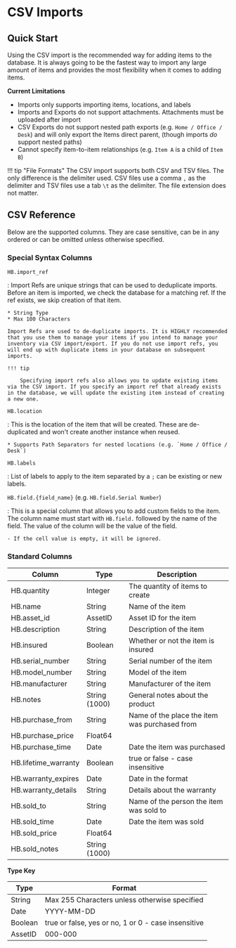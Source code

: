 # CSV Imports

## Quick Start

Using the CSV import is the recommended way for adding items to the database. It is always going to be the fastest way to import any large amount of items and provides the most flexibility when it comes to adding items.

**Current Limitations**

 - Imports only supports importing items, locations, and labels
 - Imports and Exports do not support attachments. Attachments must be uploaded after import
 - CSV Exports do not support nested path exports (e.g. `Home / Office / Desk`) and will only export the Items direct parent, (though imports _do_ support nested paths)
 - Cannot specify item-to-item relationships (e.g. `Item A` is a child of `Item B`)

!!! tip "File Formats"
    The CSV import supports both CSV and TSV files. The only difference is the delimiter used. CSV files use a comma `,` as the delimiter and TSV files use a tab `\t` as the delimiter. The file extension does not matter.

## CSV Reference

Below are the supported columns. They are case sensitive, can be in any ordered or can be omitted unless otherwise specified.

### Special Syntax Columns

`HB.import_ref`

:   Import Refs are unique strings that can be used to deduplicate imports. Before an item is imported, we check the database for a matching ref. If the ref exists, we skip creation of that item.

    * String Type
    * Max 100 Characters

    Import Refs are used to de-duplicate imports. It is HIGHLY recommended that you use them to manage your items if you intend to manage your inventory via CSV import/export. If you do not use import refs, you will end up with duplicate items in your database on subsequent imports.

    !!! tip

        Specifying import refs also allows you to update existing items via the CSV import. If you specify an import ref that already exists in the database, we will update the existing item instead of creating a new one.

`HB.location`

:   This is the location of the item that will be created. These are de-duplicated and won't create another instance when reused.

    * Supports Path Separators for nested locations (e.g. `Home / Office / Desk`)

`HB.labels`

:   List of labels to apply to the item separated by a `;` can be existing or new labels.

`HB.field.{field_name}` (e.g. `HB.field.Serial Number`)

:  This is a special column that allows you to add custom fields to the item. The column name must start with `HB.field.` followed by the name of the field. The value of the column will be the value of the field.

    - If the cell value is empty, it will be ignored.

### Standard Columns

| Column               | Type          | Description                                   |
| -------------------- | ------------- | --------------------------------------------- |
| HB.quantity          | Integer       | The quantity of items to create               |
| HB.name              | String        | Name of the item                              |
| HB.asset_id          | AssetID       | Asset ID for the item                         |
| HB.description       | String        | Description of the item                       |
| HB.insured           | Boolean       | Whether or not the item is insured            |
| HB.serial_number     | String        | Serial number of the item                     |
| HB.model_number      | String        | Model of the item                             |
| HB.manufacturer      | String        | Manufacturer of the item                      |
| HB.notes             | String (1000) | General notes about the product               |
| HB.purchase_from     | String        | Name of the place the item was purchased from |
| HB.purchase_price    | Float64       |                                               |
| HB.purchase_time     | Date          | Date the item was purchased                   |
| HB.lifetime_warranty | Boolean       | true or false - case insensitive              |
| HB.warranty_expires  | Date          | Date in the format                            |
| HB.warranty_details  | String        | Details about the warranty                    |
| HB.sold_to           | String        | Name of the person the item was sold to       |
| HB.sold_time         | Date          | Date the item was sold                        |
| HB.sold_price        | Float64       |                                               |
| HB.sold_notes        | String (1000) |                                               |

**Type Key**

| Type    | Format                                              |
| ------- | --------------------------------------------------- |
| String  | Max 255 Characters unless otherwise specified       |
| Date    | YYYY-MM-DD                                          |
| Boolean | true or false, yes or no, 1 or 0 - case insensitive |
| AssetID | 000-000                                             |
